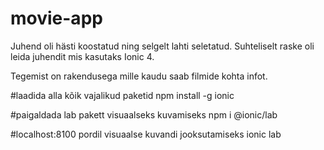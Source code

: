 # movie-app

Juhend oli hästi koostatud ning selgelt lahti seletatud. Suhteliselt raske oli leida juhendit mis kasutaks Ionic 4.


Tegemist on rakendusega mille kaudu saab filmide kohta infot.

#laadida alla kõik vajalikud paketid
npm install -g ionic

#paigaldada lab pakett visuaalseks kuvamiseks
npm i @ionic/lab

#localhost:8100 pordil visuaalse kuvandi jooksutamiseks
ionic lab
